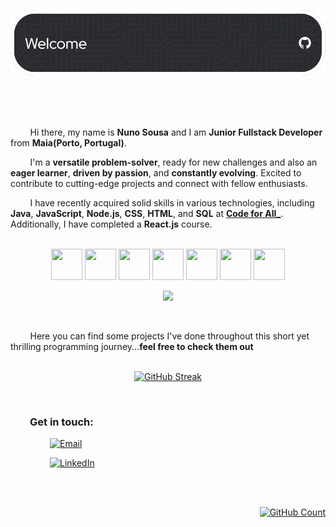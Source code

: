 <p align="center">
  <a href="./github-header-image.png">
    <img src="./github-header-image.png" alt="Header" />
  </a>
</p>
<br><br><br>


&nbsp;&nbsp;&nbsp;&nbsp;&nbsp;&nbsp;&nbsp;&nbsp;Hi there, my name is **Nuno Sousa** and I am **Junior Fullstack Developer** from **Maia(Porto, Portugal)**. 

&nbsp;&nbsp;&nbsp;&nbsp;&nbsp;&nbsp;&nbsp;&nbsp;I'm a **versatile problem-solver**, ready for new challenges and also an **eager learner**, **driven by passion**, and **constantly evolving**. Excited to contribute to cutting-edge projects and connect with fellow enthusiasts.

&nbsp;&nbsp;&nbsp;&nbsp;&nbsp;&nbsp;&nbsp;&nbsp;I have recently acquired solid skills in various technologies, including **Java**, **JavaScript**, **Node.js**, **CSS**, **HTML**, and **SQL** at **[Code for All_](https://www.linkedin.com/school/wearecodeforall/)**. Additionally, I have completed a **React.js** course.&nbsp;&nbsp;&nbsp;&nbsp;&nbsp;&nbsp;&nbsp;&nbsp;  <br><br>

<p align="center">
  <img src="https://cdn.jsdelivr.net/gh/devicons/devicon/icons/java/java-original.svg" width="50" height="50" /> <img src="https://cdn.jsdelivr.net/gh/devicons/devicon/icons/javascript/javascript-original.svg" width="50" height="50" /> <img src="https://cdn.jsdelivr.net/gh/devicons/devicon/icons/nodejs/nodejs-original.svg" width="50" height="50" /> <img src="https://cdn.jsdelivr.net/gh/devicons/devicon/icons/css3/css3-original.svg" width="50" height="50" /> <img src="https://cdn.jsdelivr.net/gh/devicons/devicon/icons/html5/html5-original.svg" width="50" height="50" /> <img src="https://cdn.jsdelivr.net/gh/devicons/devicon/icons/mysql/mysql-original.svg" width="50" height="50" /> <img src="https://cdn.jsdelivr.net/gh/devicons/devicon/icons/react/react-original.svg" width="50" height="50" /> 
</p>

<p align="center">
  <a href="https://git.io/streak-stats">
    <img src="https://github-readme-stats.vercel.app/api/top-langs/?username=NunoSousa9&layout=compact&theme=graywhite" />
  </a>
</p>
<br>

&nbsp;&nbsp;&nbsp;&nbsp;&nbsp;&nbsp;&nbsp;&nbsp;Here you can find some projects I've done throughout this short yet thrilling programming journey...**feel free to check them out**<br><br>

<p align="center">
  <a href="https://git.io/streak-stats">
    <img src="https://streak-stats.demolab.com/?user=NunoSousa9&theme=graywhite" alt="GitHub Streak" />
  </a>
</p>
<br>




### &nbsp;&nbsp;&nbsp;&nbsp;&nbsp;&nbsp;&nbsp;&nbsp;Get in touch:

&nbsp;&nbsp;&nbsp;&nbsp;&nbsp;&nbsp;&nbsp;&nbsp;&nbsp;&nbsp;&nbsp;&nbsp;&nbsp;&nbsp;&nbsp;&nbsp;[![Email](https://img.shields.io/badge/Email-nnsousa9@gmail.com-red?style=flat&logo=gmail&logoColor=red)](mailto:nnsousa9@gmail.com)

&nbsp;&nbsp;&nbsp;&nbsp;&nbsp;&nbsp;&nbsp;&nbsp;&nbsp;&nbsp;&nbsp;&nbsp;&nbsp;&nbsp;&nbsp;&nbsp;[![LinkedIn](https://img.shields.io/badge/LinkedIn-in/nunosousa19-blue?style=flat&logo=linkedin&logoColor=white)](https://www.linkedin.com/in/nunosousa19/)

<br><br>
<p align="right">
  <a href="https://github.com/antonkomarev/github-profile-views-counter">
      <img src="https://komarev.com/ghpvc/?username=NunoSousa9" alt="GitHub Count" >
        </a>
</p>


